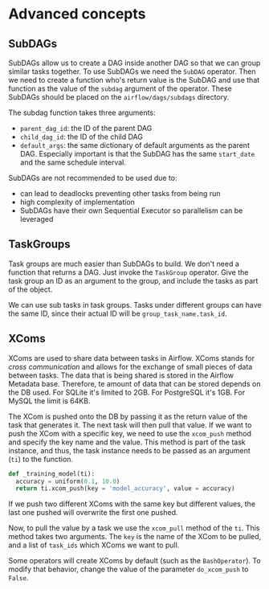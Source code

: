 # Advanced concepts

## SubDAGs

SubDAGs allow us to create a DAG inside another DAG so that we can group similar tasks together. To use SubDAGs we need the `SubDAG` operator. Then we need to create a function who's return value is the SubDAG and use that function as the value of the `subdag` argument of the operator. These SubDAGs should be placed on the `airflow/dags/subdags` directory.

The subdag function takes three arguments:

- `parent_dag_id`: the ID of the parent DAG
- `child_dag_id`: the ID of the child DAG
- `default_args`: the same dictionary of default arguments as the parent DAG. Especially important is that the SubDAG has the same `start_date` and the same schedule interval.

SubDAGs are not recommended to be used due to:

- can lead to deadlocks preventing other tasks from being run
- high complexity of implementation
- SubDAGs have their own Sequential Executor so parallelism can be leveraged

## TaskGroups

Task groups are much easier than SubDAGs to build. We don't need a function that returns a DAG. Just invoke the `TaskGroup` operator. Give the task group an ID as an argument to the group, and include the tasks as part of the object.

We can use sub tasks in task groups. Tasks under different groups can have the same ID, since their actual ID will be `group_task_name.task_id`.

## XComs

XComs are used to share data between tasks in Airflow. XComs stands for *cross communication* and allows for the exchange of small pieces of data between tasks. The data that is being shared is stored in the Airflow Metadata base. Therefore, te amount of data that can be stored depends on the DB used. For SQLite it's limited to 2GB. For PostgreSQL it's 1GB. For MySQL the limit is 64KB.

The XCom is pushed onto the DB by passing it as the return value of the task that generates it. The next task will then pull that value. If we want to push the XCom with a specific key, we need to use the `xcom_push` method and specify the key name and the value. This method is part of the task instance, and thus, the task instance needs to be passed as an argument (`ti`) to the function.

``` python
def _training_model(ti):
  accuracy = uniform(0.1, 10.0)
  return ti.xcom_push(key = 'model_accuracy', value = accuracy)
```

If we push two different XComs with the same key but different values, the last one pushed will overwrite the first one pushed.

Now, to pull the value by a task we use the `xcom_pull` method of the `ti`. This method takes two arguments. The `key` is the name of the XCom to be pulled, and a list of `task_ids` which XComs we want to pull.

Some operators will create XComs by default (such as the `BashOperator`). To modify that behavior, change the value of the parameter `do_xcom_push` to `False`.
